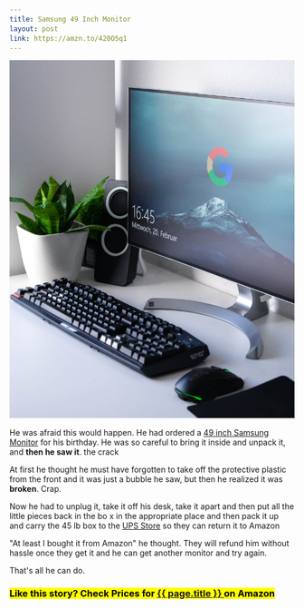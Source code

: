 ```yaml
---
title: Samsung 49 Inch Monitor
layout: post
link: https://amzn.to/420O5q1
---
```

![monitor](/assets/monitor.jpg)

He was afraid this would happen. He had ordered a [49 inch Samsung Monitor](https://amzn.to/420O5q1)
 for his birthday. He was so careful to bring it inside and unpack it, and **then he saw it**. the crack

 At first he thought he must have forgotten to take off the protective plastic from the front and it was just a
 bubble he saw, but then he realized it was **broken**. Crap.

 Now he had to unplug it, take it off his desk, take it apart and then put all the little pieces back in the bo x
 in the appropriate place and then pack it up and carry the 45 lb box to the [UPS Store](http://ups.com)
 so they can return it to Amazon

 "At least I bought it from Amazon" he thought. They will refund him without hassle once they get it and he
 can get another monitor and try again.

 That's all he can do.

### <mark> Like this story? Check Prices for <a href= " {{page.link }}"> {{ page.title }} </a> on Amazon</mark>

 

